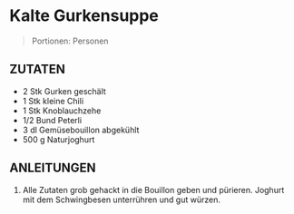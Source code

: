 # Kalte Gurkensuppe

> Portionen:  Personen

## ZUTATEN
* 2 Stk Gurken geschält
* 1 Stk kleine Chili
* 1 Stk Knoblauchzehe
* 1/2 Bund Peterli
* 3 dl Gemüsebouillon abgekühlt
* 500 g Naturjoghurt


## ANLEITUNGEN

1. Alle Zutaten grob gehackt in die Bouillon geben und pürieren. Joghurt mit dem Schwingbesen unterrühren und gut würzen.
